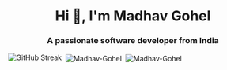 <h1 align="center">Hi 👋, I'm Madhav Gohel</h1>
<h3 align="center">A passionate software developer from India</h3>
<img src="https://streak-stats.demolab.com?user=Madhav-Gohel&theme=dark&hide_border=true&type=png" alt="GitHub Streak" />
&nbsp;<img align="center" src="https://github-readme-stats.vercel.app/api?username=Madhav-Gohel&show_icons=true&locale=en&theme=dark&hide_border=true" alt="Madhav-Gohel" />
&nbsp;<img align="center" src="https://github-readme-stats.vercel.app/api/top-langs/?username=Madhav-Gohel&show_icons=true&locale=en&theme=dark&layout=pie&hide_border=true" alt="Madhav-Gohel" />
